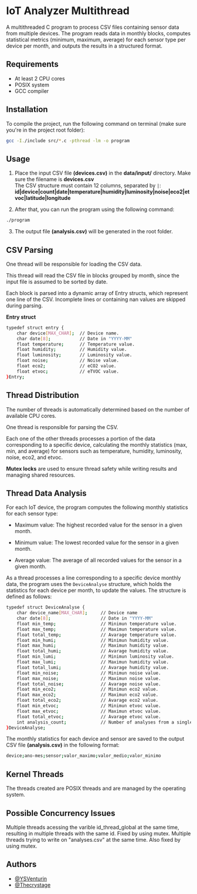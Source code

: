 
# IoT Analyzer Multithread

A multithreaded C program to process CSV files containing sensor data from multiple devices. The program reads data in monthly blocks, computes statistical metrics (minimum, maximum, average) for each sensor type per device per month, and outputs the results in a structured format.


## Requirements

- At least 2 CPU cores
- POSIX system
- GCC compiler


## Installation

To compile the project, run the following command on terminal (make sure you're in the project root folder):

```bash
gcc -I./include src/*.c -pthread -lm -o program
```

## Usage

1. Place the input CSV file **(devices.csv)** in the **data/input/** directory.
Make sure the filename is **devices.csv**\
The CSV structure must contain 12 columns, separated by `|`: **id|device|count|date|temperature|humidity|luminosity|noise|eco2|etvoc|latitude|longitude**

2. After that, you can run the program using the following command:

```bash
./program
```

3. The output file **(analysis.csv)** will be generated in the root folder.


## CSV Parsing
One thread will be responsible for loading the CSV data. 

This thread will read the CSV file in blocks grouped by month, since the input file is assumed to be sorted by date.

Each block is parsed into a dynamic array of Entry structs, which represent one line of the CSV. Incomplete lines or containing nan values are skipped during parsing. 

**Entry struct**
```bash
typedef struct entry {
    char device[MAX_CHAR];  // Device name.
    char date[8];           // Date in "YYYY-MM"
    float temperature;      // Temperature value.
    float humidity;         // Humidity value.
    float luminosity;       // Luminosity value.
    float noise;            // Noise value.
    float eco2;             // eCO2 value.
    float etvoc;            // eTVOC value.
}Entry;
```
## Thread Distribution
The number of threads is automatically determined based on the number of available CPU cores. 

One thread is responsible for parsing the CSV.

Each one of the other threads processes a portion of the data corresponding to a specific device, calculating the monthly statistics (max, min, and average) for sensors such as temperature, humidity, luminosity, noise, eco2, and etvoc.

**Mutex locks** are used to ensure thread safety while writing results and managing shared resources.
## Thread Data Analysis
For each IoT device, the program computes the following monthly statistics for each sensor type:

- Maximum value: The highest recorded value for the sensor in a given month.

- Minimum value: The lowest recorded value for the sensor in a given month.

- Average value: The average of all recorded values for the sensor in a given month.

As a thread processes a line corresponding to a specific device monthly data, the program uses the `DeviceAnalyse` structure, which holds the statistics for each device per month, to update the values. The structure is defined as follows:
``` bash
typedef struct DeviceAnalyse {
    char device_name[MAX_CHAR];     // Device name
    char date[8];                   // Date in "YYYY-MM"
    float min_temp;                 // Minimun temperature value.
    float max_temp;                 // Maximun temperature value.
    float total_temp;               // Avarage temperature value.
    float min_humi;                 // Minimun humidity value.
    float max_humi;                 // Maximun humidity value.
    float total_humi;               // Avarage humidity value.
    float min_lumi;                 // Minimun luminosity value.
    float max_lumi;                 // Maximun humidity value.
    float total_lumi;               // Avarage humidity value.
    float min_noise;                // Minimun noise value.
    float max_noise;                // Maximun noise value.
    float total_noise;              // Avarage noise value.
    float min_eco2;                 // Minimun eco2 value.
    float max_eco2;                 // Maximun eco2 value.
    float total_eco2;               // Avarage eco2 value.
    float min_etvoc;                // Minimun etvoc value.
    float max_etvoc;                // Maximun etvoc value.
    float total_etvoc;              // Avarage etvoc value.
    int analysis_count;             // Number of analyses from a single device.
}DeviceAnalyse;
```

The monthly statistics for each device and sensor are saved to the output CSV file **(analysis.csv)** in the following format:
```bash
device;ano-mes;sensor;valor_maximo;valor_medio;valor_minimo
```
## Kernel Threads
The threads created are POSIX threads and are managed by the operating system.
## Possible Concurrency Issues
Multiple threads acessing the varible id_thread_global at the same time, resulting in multiple threads with the same id. Fixed by using mutex.
Multiple threads trying to write on "analyses.csv" at the same time. Also fixed by using mutex.
## Authors

- [@YSVenturin](https://github.com/YSVenturin/)
- [@Thecrystage](https://github.com/Thecrystage/)
